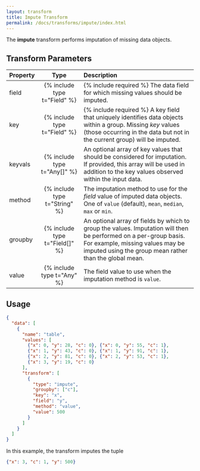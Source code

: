 ```yaml
---
layout: transform
title: Impute Transform
permalink: /docs/transforms/impute/index.html
---
```


The **impute** transform performs imputation of missing data objects.

## Transform Parameters

| Property            | Type                           | Description   |
| :------------------ | :----------------------------: | :------------ |
| field               | {% include type t="Field" %}   | {% include required %} The data field for which missing values should be imputed.|
| key                 | {% include type t="Field" %}   | {% include required %} A key field that uniquely identifies data objects within a group. Missing _key_ values (those occurring in the data but not in the current group) will be imputed.|
| keyvals             | {% include type t="Any[]" %}   | An optional array of key values that should be considered for imputation. If provided, this array will be used in addition to the key values observed within the input data.|
| method              | {% include type t="String" %}  | The imputation method to use for the _field_ value of imputed data objects. One of `value` (default), `mean`, `median`, `max` or `min`.|
| groupby             | {% include type t="Field[]" %} | An optional array of fields by which to group the values. Imputation will then be performed on a per-group basis. For example, missing values may be imputed using the group mean rather than the global mean.|
| value               | {% include type t="Any" %}     | The field value to use when the imputation method is `value`.|

## Usage

```json
{
  "data": [
    {
      "name": "table",
      "values": [
        {"x": 0, "y": 28, "c": 0}, {"x": 0, "y": 55, "c": 1},
        {"x": 1, "y": 43, "c": 0}, {"x": 1, "y": 91, "c": 1},
        {"x": 2, "y": 81, "c": 0}, {"x": 2, "y": 53, "c": 1},
        {"x": 3, "y": 19, "c": 0}
      ],
      "transform": [
        {
          "type": "impute",
          "groupby": ["c"],
          "key": "x",
          "field": "y",
          "method": "value",
          "value": 500
        }
      ]
    }
  ]
}
```

In this example, the transform imputes the tuple

```json
{"x": 3, "c": 1, "y": 500}
```
